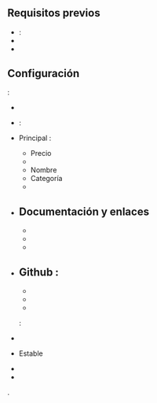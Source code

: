 # 

## Requisitos previos

- :
- 
- 

## Configuración

 : 

- 
-  : 
  - Principal : 
    - Precio
    - 
    - Nombre
    - Categoría
    - 
  - Documentación y enlaces
    - 
    - 
    - 
    - 
  - Github : 
    - 
    - 
    - 
    - 
    
    : 
   
   - 
   - Estable
   - 
   - 
   
   . 
